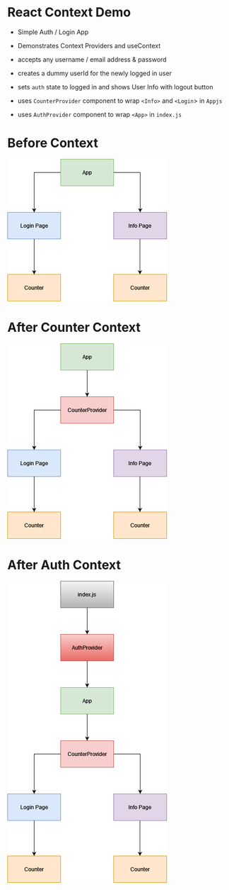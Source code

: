 # React Context Demo

- Simple Auth / Login App
- Demonstrates Context Providers and useContext
- accepts any username / email address & password
- creates a dummy userId for the newly logged in user
- sets `auth` state to logged in and shows User Info with logout button

- uses `CounterProvider` component to wrap `<Info>` and `<Login`> in `Appjs`
- uses `AuthProvider` component to wrap `<App>` in `index.js`

# Before Context
![Components Before](public/resources/before-providers.png)

# After Counter Context
![Components After](public/resources/after-counter-provider.png)

# After Auth Context
![Components After](public/resources/after-auth-provider.png)